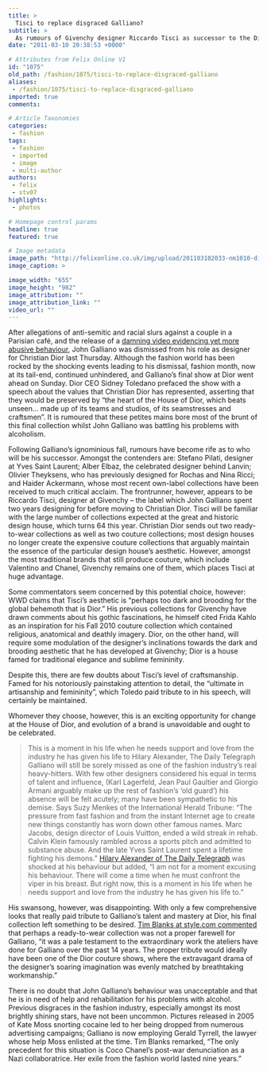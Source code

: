 ```yaml
---
title: >
  Tisci to replace disgraced Galliano?
subtitle: >
  As rumours of Givenchy designer Riccardo Tisci as successor to the Dior throne grow, the industry reminisces about Galliano’s legacy
date: "2011-03-10 20:38:53 +0000"

# Attributes from Felix Online V1
id: "1075"
old_path: /fashion/1075/tisci-to-replace-disgraced-galliano
aliases:
 - /fashion/1075/tisci-to-replace-disgraced-galliano
imported: true
comments:

# Article Taxonomies
categories:
 - fashion
tags:
 - fashion
 - imported
 - image
 - multi-author
authors:
 - felix
 - stv07
highlights:
 - photos

# Homepage control params
headline: true
featured: true

# Image metadata
image_path: "http://felixonline.co.uk/img/upload/201103102033-nm1010-diordior.jpg"
image_caption: >

image_width: "655"
image_height: "982"
image_attribution: ""
image_attribution_link: ""
video_url: ""
---
```


After allegations of anti-semitic and racial slurs against a couple in a Parisian café, and the release of a [damning video evidencing yet more abusive behaviour](http://www.thesun.co.uk/sol/homepage/news/3436757/Film-of-John-Gallianos-racist-rant-in-bar.html), John Galliano was dismissed from his role as designer for Christian Dior last Thursday. Although the fashion world has been rocked by the shocking events leading to his dismissal, fashion month, now at its tail-end, continued unhindered, and Galliano’s final show at Dior went ahead on Sunday. Dior CEO Sidney Toledano prefaced the show with a speech about the values that Christian Dior has represented, asserting that they would be preserved by “the heart of the House of Dior, which beats unseen… made up of its teams and studios, of its seamstresses and craftsmen”. It is rumoured that these petites mains bore most of the brunt of this final collection whilst John Galliano was battling his problems with alcoholism.

Following Galliano’s ignominious fall, rumours have become rife as to who will be his successor. Amongst the contenders are: Stefano Pilati, designer at Yves Saint Laurent; Alber Elbaz, the celebrated designer behind Lanvin; Olivier Theyksens, who has previously designed for Rochas and Nina Ricci; and Haider Ackermann, whose most recent own-label collections have been received to much critical acclaim. The frontrunner, however, appears to be Riccardo Tisci, designer at Givenchy – the label which John Galliano spent two years designing for before moving to Christian Dior. Tisci will be familiar with the large number of collections expected at the great and historic design house, which turns 64 this year. Christian Dior sends out two ready-to-wear collections as well as two couture collections; most design houses no longer create the expensive couture collections that arguably maintain the essence of the particular design house’s aesthetic. However, amongst the most traditional brands that still produce couture, which include Valentino and Chanel, Givenchy remains one of them, which places Tisci at huge advantage.

Some commentators seem concerned by this potential choice, however: WWD claims that Tisci’s aesthetic is “perhaps too dark and brooding for the global behemoth that is Dior.” His previous collections for Givenchy have drawn comments about his gothic fascinations, he himself cited Frida Kahlo as an inspiration for his Fall 2010 couture collection which contained religious, anatomical and deathly imagery. Dior, on the other hand, will require some modulation of the designer’s inclinations towards the dark and brooding aesthetic that he has developed at Givenchy; Dior is a house famed for traditional elegance and sublime femininity.

Despite this, there are few doubts about Tisci’s level of craftsmanship. Famed for his notoriously painstaking attention to detail, the “ultimate in artisanship and femininity”, which Toledo paid tribute to in his speech, will certainly be maintained.

Whomever they choose, however, this is an exciting opportunity for change at the House of Dior, and evolution of a brand is unavoidable and ought to be celebrated.
> This is a moment in his life when he needs support and love from the industry he has given his life to
> Hilary Alexander, The Daily Telegraph
Galliano will still be sorely missed as one of the fashion industry’s real heavy-hitters. With few other designers considered his equal in terms of talent and influence, (Karl Lagerfeld, Jean Paul Gaultier and Giorgio Armani arguably make up the rest of fashion’s ‘old guard’) his absence will be felt acutely; many have been sympathetic to his demise. Says Suzy Menkes of the International Herald Tribune: “The pressure from fast fashion and from the instant Internet age to create new things constantly has worn down other famous names. Marc Jacobs, design director of Louis Vuitton, ended a wild streak in rehab. Calvin Klein famously rambled across a sports pitch and admitted to substance abuse. And the late Yves Saint Laurent spent a lifetime fighting his demons.” [Hilary Alexander of The Daily Telegraph](http://fashion.telegraph.co.uk/columns/hilary-alexander/TMG8353397/John-Galliano-fallen-idol.html) was shocked at his behaviour but added, “I am not for a moment excusing his behaviour. There will come a time when he must confront the viper in his breast. But right now, this is a moment in his life when he needs support and love from the industry he has given his life to.”

His swansong, however, was disappointing. With only a few comprehensive looks that really paid tribute to Galliano’s talent and mastery at Dior, his final collection left something to be desired. [Tim Blanks at style.com commented](http://www.style.com/fashionshows/review/F2011RTW-CDIOR/) that perhaps a ready-to-wear collection was not a proper farewell for Galliano, “it was a pale testament to the extraordinary work the ateliers have done for Galliano over the past 14 years. The proper tribute would ideally have been one of the Dior couture shows, where the extravagant drama of the designer’s soaring imagination was evenly matched by breathtaking workmanship.”

There is no doubt that John Galliano’s behaviour was unacceptable and that he is in need of help and rehabilitation for his problems with alcohol. Previous disgraces in the fashion industry, especially amongst its most brightly shining stars, have not been uncommon. Pictures released in 2005 of Kate Moss snorting cocaine led to her being dropped from numerous advertising campaigns; Galliano is now employing Gerald Tyrrell, the lawyer whose help Moss enlisted at the time. Tim Blanks remarked, “The only precedent for this situation is Coco Chanel’s post-war denunciation as a Nazi collaboratrice. Her exile from the fashion world lasted nine years.”
